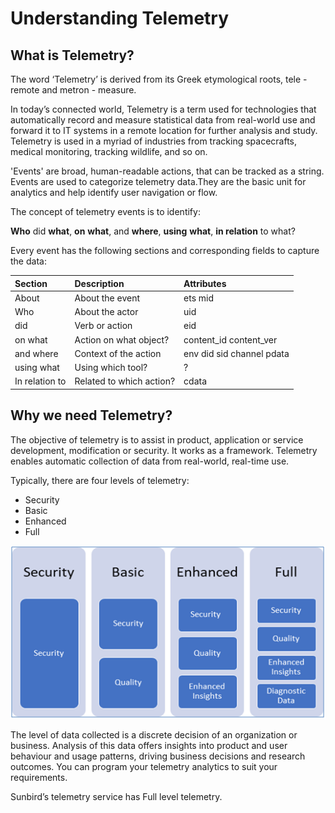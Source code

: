 # Understanding Telemetry

## What is Telemetry?

The word ‘Telemetry’ is derived from its Greek etymological roots, tele - remote and metron - measure.

In today’s connected world, Telemetry is a term used for technologies that automatically record and measure statistical data from real-world use and forward it to IT systems in a remote location for further analysis and study. Telemetry is used in a myriad of industries from tracking spacecrafts, medical monitoring, tracking wildlife, and so on.

'Events' are broad, human-readable actions, that can be tracked as a string. Events are used to categorize telemetry data.They are the basic unit for analytics and help identify user navigation or flow.

The concept of telemetry events is to identify:

**Who** did **what**, **on** **what**, and **where**, **using** **what**, **in relation** to what?

Every event has the following sections and corresponding fields to capture the data:

| Section | Description | Attributes |
| :--- | :--- | :--- |
| About | About the event | ets mid |
| Who | About the actor | uid |
| did | Verb or action | eid |
| on what | Action on what object? | content\_id content\_ver |
| and where | Context of the action | env did sid channel pdata |
| using what | Using which tool? | ? |
| In relation to | Related to which action? | cdata |

## Why we need Telemetry?

The objective of telemetry is to assist in product, application or service development, modification or security. It works as a framework. Telemetry enables automatic collection of data from real-world, real-time use.

Typically, there are four levels of telemetry:

* Security
* Basic
* Enhanced
* Full

![](../.gitbook/assets/telemetry_1.png)

The level of data collected is a discrete decision of an organization or business. Analysis of this data offers insights into product and user behaviour and usage patterns, driving business decisions and research outcomes. You can program your telemetry analytics to suit your requirements.

Sunbird’s telemetry service has Full level telemetry.


